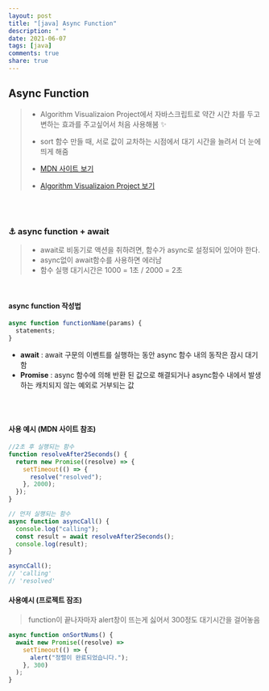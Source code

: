 ```yaml
---
layout: post
title: "[java] Async Function"
description: " "
date: 2021-06-07
tags: [java]
comments: true
share: true
---
```


## Async Function

> - Algorithm Visualizaion Project에서 자바스크립트로 약간 시간 차를 두고 변하는 효과를 주고싶어서 처음 사용해봄 ✨
> - sort 함수 만들 때, 서로 값이 교차하는 시점에서 대기 시간을 늘려서 더 눈에 띄게 해줌
>
> - [MDN 사이트 보기](https://wiki.developer.mozilla.org/ko/docs/Web/JavaScript/Reference/Statements/async_function)
> - [Algorithm Visualizaion Project 보기](https://github.com/Kayaleeeee/algorithm_study)

<br/><br/>

### ⚓️ async function + await

> - await로 비동기로 액션을 취하려면, 함수가 async로 설정되어 있어야 한다.
> - async없이 await함수를 사용하면 에러남
> - 함수 실행 대기시간은 1000 = 1초 / 2000 = 2초

 <br/>

#### async function 작성법

```javascript
async function functionName(params) {
  statements;
}
```

- **await** : await 구문의 이벤트를 실행하는 동안 async 함수 내의 동작은 잠시 대기함
- **Promise** : async 함수에 의해 반환 된 값으로 해결되거나 async함수 내에서 발생하는 캐치되지 않는 예외로 거부되는 값

<br/><br/>

#### 사용 예시 (MDN 사이트 참조)

```javascript
//2초 후 실행되는 함수
function resolveAfter2Seconds() {
  return new Promise((resolve) => {
    setTimeout(() => {
      resolve("resolved");
    }, 2000);
  });
}

// 먼저 실행되는 함수
async function asyncCall() {
  console.log("calling");
  const result = await resolveAfter2Seconds();
  console.log(result);
}

asyncCall();
// 'calling'
// 'resolved'
```

#### 사용예시 (프로젝트 잠조)

> function이 끝나자마자 alert창이 뜨는게 싫어서 300정도 대기시간을 걸어놓음

```javascript
async function onSortNums() {
  await new Promise((resolve) =>
    setTimeout(() => {
      alert("정렬이 완료되었습니다.");
    }, 300)
  );
}
```
